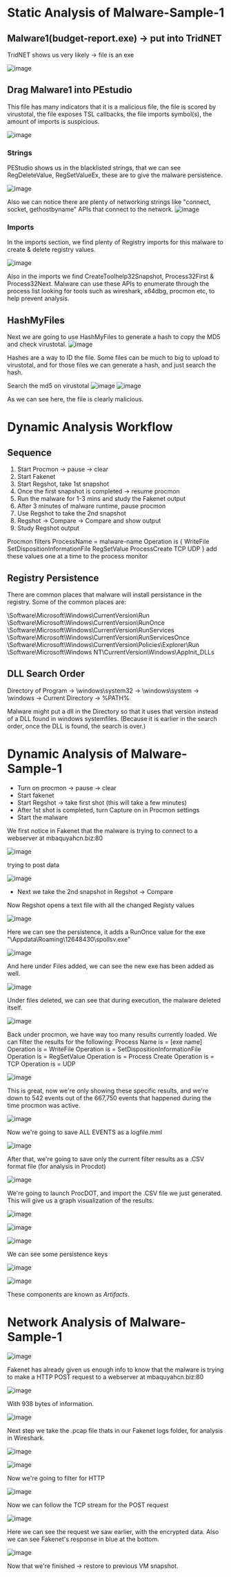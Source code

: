 # Static Analysis of Malware-Sample-1

## Malware1(budget-report.exe) -> put into TridNET


TridNET shows us very likely -> file is an exe

![image](https://user-images.githubusercontent.com/84855585/131647059-d6041f21-fa6f-4153-9b58-9cba293b2035.png)
	
## Drag Malware1 into PEstudio

This file has many indicators that it is a malicious file, the file is scored by virustotal, the file exposes TSL callbacks, the file imports symbol(s), the amount of imports is suspicious.

![image](https://user-images.githubusercontent.com/84855585/131647409-bf431b8f-45d2-45b7-9a2b-3d0a5ebb6b89.png)

### Strings

PEStudio shows us in the blacklisted strings, that we can see RegDeleteValue, RegSetValueEx, these are to give the malware persistence.

![image](https://user-images.githubusercontent.com/84855585/131647971-9beb7ba2-a5b7-459e-b707-cef60009025d.png)

Also we can notice there are plenty of networking strings like "connect, socket, gethostbyname" APIs that connect to the network.
![image](https://user-images.githubusercontent.com/84855585/131648312-715ae5b6-7dcc-4117-af1d-f2ab6c624c18.png)

### Imports

In the imports section, we find plenty of Registry imports for this malware to create & delete registry values.

![image](https://user-images.githubusercontent.com/84855585/131648692-03b54208-a0e2-45a7-b4e4-e7d2408e4415.png)

Also in the imports we find CreateToolhelp32Snapshot, Process32First & Process32Next. Malware can use these APIs to enumerate through the process list looking for tools such as wireshark, x64dbg, procmon etc, to help prevent analysis.


## HashMyFiles

Next we are going to use HashMyFiles to generate a hash to copy the MD5 and check virustotal.
![image](https://user-images.githubusercontent.com/84855585/131649532-c082d722-4c09-4c4c-bff6-022e98cc7278.png)

Hashes are a way to ID the file. Some files can be much to big to upload to virustotal, and for those files we can generate a hash, and just search the hash.

Search the md5 on virustotal
![image](https://user-images.githubusercontent.com/84855585/131649656-5bf87f5d-32de-4a12-8978-c5d2da27b7f8.png)
![image](https://user-images.githubusercontent.com/84855585/131649672-cb7c02a2-d815-4d4a-81ec-c549b257f87e.png)

As we can see here, the file is clearly malicious.





# Dynamic Analysis Workflow

## Sequence

1) Start Procmon -> pause -> clear
2) Start Fakenet
3) Start Regshot, take 1st snapshot
4) Once the first snapshot is completed -> resume procmon
5) Run the malware for 1-3 mins and study the Fakenet output
6) After 3 minutes of malware runtime, pause procmon
7) Use Regshot to take the 2nd snapshot
8) Regshot -> Compare -> Compare and show output
9) Study Regshot output

Procmon filters
ProcessName = malware-name
Operation is {
	WriteFile
	SetDispositionInformationFile
	RegSetValue
	ProcessCreate
	TCP
	UDP
}
add these values one at a time to the process monitor


## Registry Persistence

There are common places that malware will install persistance in the registry.
Some of the common places are:

\Software\Microsoft\Windows\CurrentVersion\Run
\Software\Microsoft\Windows\CurrentVersion\RunOnce
\Software\Microsoft\Windows\CurrentVersion\RunServices
\Software\Microsoft\Windows\CurrentVersion\RunServicesOnce
\Software\Microsoft\Windows\CurrentVersion\Policies\Explorer\Run
\Software\Microsoft\Windows NT\CurrentVersion\Windows\AppInit_DLLs

## DLL Search Order

Directory of Program -> \windows\system32 -> \windows\system -> \windows -> Current Directory -> %PATH% 

Malware might put a dll in the Directory so that it uses that version instead of a DLL found in windows systemfiles. (Because it is earlier in the search order, once the DLL is found, the search is over.)

# Dynamic Analysis of Malware-Sample-1

- Turn on procmon -> pause -> clear
- Start fakenet
- Start Regshot -> take first shot (this will take a few minutes)
- After 1st shot is completed, turn Capture on in Procmon settings
- Start the malware

We first notice in Fakenet that the malware is trying to connect to a webserver at mbaquyahcn.biz:80

![image](https://user-images.githubusercontent.com/84855585/131794482-211c54ff-8e53-4fbb-97df-13dae04a4c9a.png)

trying to post data 

![image](https://user-images.githubusercontent.com/84855585/131794718-07ffeef4-2cc6-4e3e-89c3-6827e01bc72e.png)

- Next we take the 2nd snapshot in Regshot -> Compare 

Now Regshot opens a text file with all the changed Registy values

![image](https://user-images.githubusercontent.com/84855585/131795043-2c12b1f9-672d-47b2-8732-407a9b6a052b.png)


Here we can see the persistence, it adds a RunOnce value for the exe "\Appdata\Roaming\12648430\spollsv.exe"

![image](https://user-images.githubusercontent.com/84855585/131795305-185a3edc-81fd-45dc-a4de-46f6bf1687e7.png)

And here under Files added, we can see the new exe has been added as well.

![image](https://user-images.githubusercontent.com/84855585/131795517-4801af41-4ec1-4a48-b35a-28b3b27595ba.png)

Under files deleted, we can see that during execution, the malware deleted itself.

![image](https://user-images.githubusercontent.com/84855585/131795571-70f3397b-6a4f-4ca9-a048-946bf98bb3ee.png)

Back under procmon, we have way too many results currently loaded. We can filter the results for the following:
	Process Name is = [exe name]
	Operation is = WriteFile
	Operation is = SetDispositionInformationFile
	Operation is = RegSetValue
	Operation is = Process Create
	Operation is = TCP
	Operation is = UDP
	
![image](https://user-images.githubusercontent.com/84855585/131803591-32d6568d-3123-4d4f-be40-a18c1d5661ac.png)

This is great, now we're only showing these specific results, and we're down to 542 events out of the 667,750 events that happened during the time procmon was active.

![image](https://user-images.githubusercontent.com/84855585/131803731-2d84493f-e213-46a2-8f1d-1990b8f677a9.png)

Now we're going to save ALL EVENTS as a logfile.mml

![image](https://user-images.githubusercontent.com/84855585/131804006-0fc2695e-d662-4b13-81f2-5b07280677e3.png)


After that, we're going to save only the current filter results as a .CSV format file (for analysis in Procdot)

![image](https://user-images.githubusercontent.com/84855585/131804094-a648e5c7-2493-40f6-8bba-44cab185e42d.png)

We're going to launch ProcDOT, and import the .CSV file we just generated. This will give us a graph visualization of the results.

![image](https://user-images.githubusercontent.com/84855585/131804669-4af29c00-39dd-41cd-ac6f-d1ea93d2b938.png)

![image](https://user-images.githubusercontent.com/84855585/131804683-41c90291-85ca-49fc-b77a-193bbda8db4a.png)

![image](https://user-images.githubusercontent.com/84855585/131804881-d02433bb-fdfb-4a7f-9bb1-73f0f7525e79.png)

We can see some persistence keys

![image](https://user-images.githubusercontent.com/84855585/131804968-7b126a9b-d979-4da2-a4d2-a4848f450333.png)

![image](https://user-images.githubusercontent.com/84855585/131804985-a46aa3e8-503d-4de4-ad74-1b139a80b4da.png)

These components are known as *Artifacts*.

# Network Analysis of Malware-Sample-1

![image](https://user-images.githubusercontent.com/84855585/132088773-ebb830e9-b699-46c8-8897-249a95113029.png)

Fakenet has already given us enough info to know that the malware is trying to make a HTTP POST request to a webserver at mbaquyahcn.biz:80 

![image](https://user-images.githubusercontent.com/84855585/132088837-4982291a-d4db-483e-8d93-011567d1fc39.png)


With 938 bytes of information.

![image](https://user-images.githubusercontent.com/84855585/132088840-b0640d35-d99a-4d14-b294-b364fd7bd9e3.png)

Next step we take the .pcap file thats in our Fakenet logs folder, for analysis in Wireshark.

![image](https://user-images.githubusercontent.com/84855585/132088860-3b285f42-c593-4ba0-87d9-426bfc79f6fa.png)

![image](https://user-images.githubusercontent.com/84855585/132089096-aa55eb26-91f5-4e30-9142-9dbe87d2e169.png)


Now we're going to filter for HTTP

![image](https://user-images.githubusercontent.com/84855585/132089105-e4db93e8-123d-429b-ab87-2101d3009ead.png)

Now we can follow the TCP stream for the POST request

![image](https://user-images.githubusercontent.com/84855585/132089140-d29e16f7-9145-47ad-960d-8dd82ef6f98d.png)

Here we can see the request we saw earlier, with the encrypted data. Also we can see Fakenet's response in blue at the bottom.

![image](https://user-images.githubusercontent.com/84855585/132089171-c8167d74-2a37-4a23-814c-9a7033610a01.png)

Now that we're finished -> restore to previous VM snapshot.


